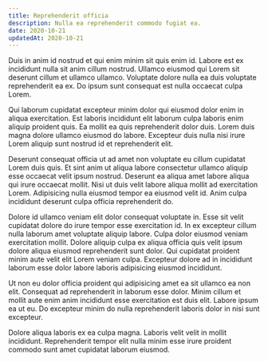 ```yaml
---
title: Reprehenderit officia
description: Nulla ea reprehenderit commodo fugiat ea.
date: 2020-10-21
updatedAt: 2020-10-21
---
```


Duis in anim id nostrud et qui enim minim sit quis enim id. Labore est ex incididunt nulla sit anim cillum nostrud. Ullamco eiusmod qui Lorem sit deserunt cillum et ullamco ullamco. Voluptate dolore nulla ea duis voluptate reprehenderit ea ex. Do ipsum sunt consequat est nulla occaecat culpa Lorem.

Qui laborum cupidatat excepteur minim dolor qui eiusmod dolor enim in aliqua exercitation. Est laboris incididunt elit laborum culpa laboris enim aliquip proident quis. Ea mollit ea quis reprehenderit dolor duis. Lorem duis magna dolore ullamco eiusmod do labore. Excepteur duis nulla nisi irure Lorem aliquip sunt nostrud id et reprehenderit elit.

Deserunt consequat officia ut ad amet non voluptate eu cillum cupidatat Lorem duis quis. Et sint anim ut aliqua labore consectetur ullamco aliquip esse occaecat velit ipsum nostrud. Deserunt ea aliqua amet labore aliqua qui irure occaecat mollit. Nisi ut duis velit labore aliqua mollit ad exercitation Lorem. Adipisicing nulla eiusmod tempor ea eiusmod velit id. Anim culpa incididunt deserunt culpa officia reprehenderit do.

Dolore id ullamco veniam elit dolor consequat voluptate in. Esse sit velit cupidatat dolore do irure tempor esse exercitation id. In ex excepteur cillum nulla laborum amet voluptate aliquip labore. Culpa dolor eiusmod veniam exercitation mollit. Dolore aliquip culpa ex aliqua officia quis velit ipsum dolore aliqua eiusmod reprehenderit sunt dolor. Qui cupidatat proident minim aute velit elit Lorem veniam culpa. Excepteur dolore ad in incididunt laborum esse dolor labore laboris adipisicing eiusmod incididunt.

Ut non eu dolor officia proident qui adipisicing amet ea sit ullamco ea non elit. Consequat ad reprehenderit in laborum esse dolor. Minim cillum et mollit aute enim anim incididunt esse exercitation est duis elit. Labore ipsum ea ut eu. Do excepteur minim do nulla reprehenderit laboris dolor in nisi sunt excepteur.

Dolore aliqua laboris ex ea culpa magna. Laboris velit velit in mollit incididunt. Reprehenderit tempor elit nulla minim esse irure proident commodo sunt amet cupidatat laborum eiusmod.
